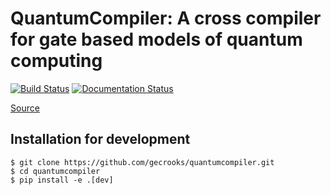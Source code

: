# QuantumCompiler: A cross compiler for gate based models of quantum computing


[![Build Status](https://travis-ci.org/gecrooks/quantumcompiler.svg?branch=master)](https://travis-ci.org/gecrooks/quantumcompiler) [![Documentation Status](https://readthedocs.org/projects/quantumcompiler/badge/?version=latest)](https://quantumcompiler.readthedocs.io/en/latest/?badge=latest)

[Source](https://github.com/gecrooks/quantumcompiler)


## Installation for development

```
$ git clone https://github.com/gecrooks/quantumcompiler.git
$ cd quantumcompiler
$ pip install -e .[dev]
```


